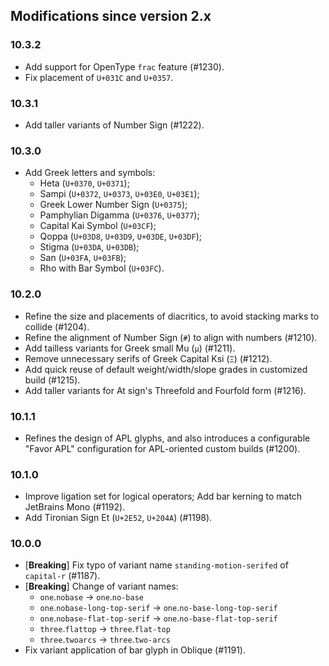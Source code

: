 ## Modifications since version 2.x

### 10.3.2

 * Add support for OpenType `frac` feature (#1230).
 * Fix placement of `U+031C` and `U+0357`.


### 10.3.1

 * Add taller variants of Number Sign (#1222).


### 10.3.0

 * Add Greek letters and symbols:
   - Heta (`U+0370`, `U+0371`);
   - Sampi (`U+0372`, `U+0373`, `U+03E0`, `U+03E1`);
   - Greek Lower Number Sign (`U+0375`);
   - Pamphylian Digamma (`U+0376`, `U+0377`);
   - Capital Kai Symbol (`U+03CF`);
   - Qoppa (`U+03D8`, `U+03D9`, `U+03DE`, `U+03DF`);
   - Stigma (`U+03DA`, `U+03DB`);
   - San (`U+03FA`, `U+03FB`);
   - Rho with Bar Symbol (`U+03FC`).


### 10.2.0

 * Refine the size and placements of diacritics, to avoid stacking marks to collide (#1204).
 * Refine the alignment of Number Sign (`#`) to align with numbers (#1210).
 * Add tailless variants for Greek small Mu (`μ`) (#1211).
 * Remove unnecessary serifs of Greek Capital Ksi (`Ξ`) (#1212).
 * Add quick reuse of default weight/width/slope grades in customized build (#1215).
 * Add taller variants for At sign's Threefold and Fourfold form (#1216).


### 10.1.1

 * Refines the design of APL glyphs, and also introduces a configurable "Favor APL" configuration for APL-oriented custom builds (#1200).


### 10.1.0

 * Improve ligation set for logical operators; Add bar kerning to match JetBrains Mono (#1192).
 * Add Tironian Sign Et (`U+2E52`, `U+204A`) (#1198).


### 10.0.0

 * \[**Breaking**\] Fix typo of variant name `standing-motion-serifed` of `capital-r` (#1187).
 * \[**Breaking**\] Change of variant names:
   - `one`.`nobase` → `one`.`no-base`
   - `one`.`nobase-long-top-serif` → `one`.`no-base-long-top-serif`
   - `one`.`nobase-flat-top-serif` → `one`.`no-base-flat-top-serif`
   - `three`.`flattop` → `three`.`flat-top`
   - `three`.`twoarcs` → `three`.`two-arcs`
 * Fix variant application of bar glyph in Oblique (#1191).

